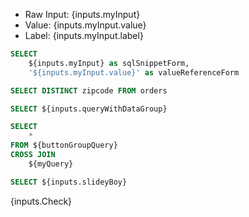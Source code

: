 <TextInput name="myInput" />

- Raw Input: {inputs.myInput}
- Value: {inputs.myInput.value}
- Label: {inputs.myInput.label}


```sql myQuery
SELECT 
    ${inputs.myInput} as sqlSnippetForm,
    '${inputs.myInput.value}' as valueReferenceForm
```

<ButtonGroup name="justAButtonGroup">
    <ButtonGroupItem valueLabel="Option One" value="1" />
    <ButtonGroupItem valueLabel="Option Two" value="2" />
    <ButtonGroupItem valueLabel="Option Three" value="3" />
</ButtonGroup>

<ButtonGroup name="queryWithDataGroup" data=orders value=zipcode defaultValue={64114}/>

```sql zipcodes
SELECT DISTINCT zipcode FROM orders
```

<ButtonGroup name="queryWithQueryInput" data={zipcodes} value=zipcode defaultValue={64114}/>


```sql buttonGroupQuery
SELECT ${inputs.queryWithDataGroup}
```


```sql combined
SELECT 
    *
FROM ${buttonGroupQuery}
CROSS JOIN
    ${myQuery}
```


<Slider name="slideyBoy"/>
<!-- TODO: Slider somehow breaks all the lines when used in a Query -->



<!-- {inputs.slideyBoy} -->

```sql queryName
SELECT ${inputs.slideyBoy} 
```


<Checkbox name="Check" title="MyCheckBox"/>

{inputs.Check}
